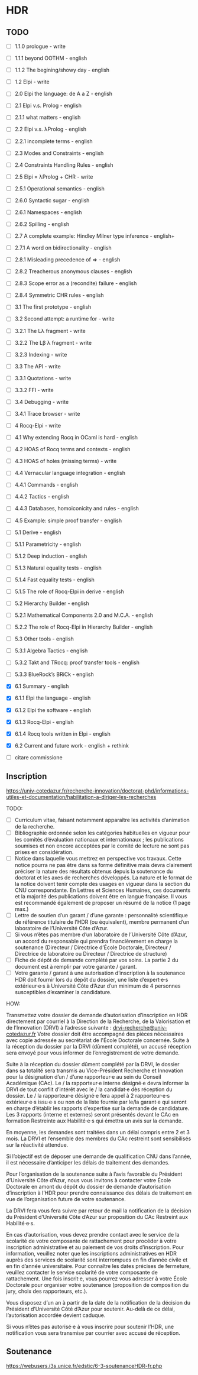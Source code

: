 # HDR

## TODO

- [ ] 1.1.0 prologue - write
- [ ] 1.1.1 beyond OOTHM - english
- [ ] 1.1.2 The begining/showy day - english
- [ ] 1.2 Elpi - write

- [ ] 2.0 Elpi the language: de A a Z - english
- [ ] 2.1 Elpi v.s. Prolog - english
- [ ] 2.1.1 what matters - english
- [ ] 2.2 Elpi v.s. λProlog - english
- [ ] 2.2.1 incomplete terms - english
- [ ] 2.3 Modes and Constraints - english
- [ ] 2.4 Constraints Handling Rules - english
- [ ] 2.5 Elpi = λProlog + CHR - write
- [ ] 2.5.1 Operational semantics - english
- [ ] 2.6.0 Syntactic sugar - english
- [ ] 2.6.1 Namespaces - english
- [ ] 2.6.2 Spilling - english
- [ ] 2.7 A complete example: Hindley Milner type inference - english+
- [ ] 2.7.1 A word on bidirectionality - english
- [ ] 2.8.1 Misleading precedence of => - english
- [ ] 2.8.2 Treacherous anonymous clauses - english
- [ ] 2.8.3 Scope error as a (recondite) failure - english
- [ ] 2.8.4 Symmetric CHR rules - english

- [ ] 3.1 The first prototype - english
- [ ] 3.2 Second attempt: a runtime for - write
- [ ] 3.2.1 The Lλ fragment - write
- [ ] 3.2.2 The Lβ λ fragment - write
- [ ] 3.2.3 Indexing - write
- [ ] 3.3 The API - write
- [ ] 3.3.1 Quotations - write
- [ ] 3.3.2 FFI - write
- [ ] 3.4 Debugging - write
- [ ] 3.4.1 Trace browser - write

- [ ] 4 Rocq-Elpi - write
- [ ] 4.1 Why extending Rocq in OCaml is hard - english
- [ ] 4.2 HOAS of Rocq terms and contexts - english
- [ ] 4.3 HOAS of holes (missing terms) - write
- [ ] 4.4 Vernacular language integration - english
- [ ] 4.4.1 Commands - english
- [ ] 4.4.2 Tactics - english
- [ ] 4.4.3 Databases, homoiconicity and rules - english
- [ ] 4.5 Example: simple proof transfer - english

- [ ] 5.1 Derive - english
- [ ] 5.1.1 Parametricity - english
- [ ] 5.1.2 Deep induction - english
- [ ] 5.1.3 Natural equality tests - english
- [ ] 5.1.4 Fast equality tests - english
- [ ] 5.1.5 The role of Rocq-Elpi in derive - english
- [ ] 5.2 Hierarchy Builder - english
- [ ] 5.2.1 Mathematical Components 2.0 and M.C.A. - english
- [ ] 5.2.2 The role of Rocq-Elpi in Hierarchy Builder - english
- [ ] 5.3 Other tools - english
- [ ] 5.3.1 Algebra Tactics - english
- [ ] 5.3.2 Takt and TRocq: proof transfer tools - english
- [ ] 5.3.3 BlueRock’s BRiCk - english

- [x] 6.1 Summary - english
- [x] 6.1.1 Elpi the language - english
- [x] 6.1.2 Elpi the software - english
- [x] 6.1.3 Rocq-Elpi - english
- [x] 6.1.4 Rocq tools written in Elpi - english
- [x] 6.2 Current and future work - english + rethink

- [ ] citare commissione

## Inscription

https://univ-cotedazur.fr/recherche-innovation/doctorat-phd/informations-utiles-et-documentation/habilitation-a-diriger-les-recherches

TODO:

- [ ] Curriculum vitae, faisant notamment apparaître les activités d’animation de la recherche.
- [ ] Bibliographie ordonnée selon les catégories habituelles en vigueur pour les comités d’évaluation nationaux et internationaux ; les publications soumises et non encore acceptées par le comité de lecture ne sont pas prises en considération.
- [ ] Notice dans laquelle vous mettrez en perspective vos travaux. Cette notice pourra ne pas être dans sa forme définitive mais devra clairement préciser la nature des résultats obtenus depuis la soutenance du doctorat et les axes de recherches développés. La nature et le format de la notice doivent tenir compte des usages en vigueur dans la section du CNU correspondante. En Lettres et Sciences Humaines, ces documents et la majorité des publications doivent être en langue française. Il vous est recommandé également de proposer un résumé de la notice (1 page max.)
- [ ] Lettre de soutien d’un garant / d’une garante : personnalité scientifique de référence titulaire de l’HDR (ou équivalent), membre permanent d’un laboratoire de l’Université Côte d’Azur.
- [ ] Si vous n’êtes pas membre d’un laboratoire de l’Université Côte d’Azur, un accord du responsable qui prendra financièrement en charge la soutenance (Directeur / Directrice d’École Doctorale, Directeur / Directrice de laboratoire ou Directeur / Directrice de structure)
- [ ] Fiche de dépôt de demande complété par vos soins. La partie 2 du document est à remplir par votre garante / garant.
- [ ] Votre garante / garant à une autorisation d’inscription à la soutenance HDR doit fournir lors du dépôt du dossier, une liste d’expert·e·s extérieur·e·s à Université Côte d’Azur d’un minimum de 4 personnes susceptibles d’examiner la candidature.

HOW:

Transmettez votre dossier de demande d’autorisation d’inscription en HDR directement par courriel à la Direction de la Recherche, de la Valorisation et de l’Innovation (DRVI) à l’adresse suivante : drvi-recherche@univ-cotedazur.fr
Votre dossier doit être accompagné des pièces nécessaires avec copie adressée au secrétariat de l'École Doctorale concernée.
Suite à la réception du dossier par la DRVI (dûment complété), un accusé réception sera envoyé pour vous informer de l’enregistrement de votre demande.

Suite à la réception du dossier dûment complété par la DRVI, le dossier dans sa totalité sera transmis au Vice-Président Recherche et Innovation pour la désignation d’un / d’une rapporteur·e au sein du Conseil Académique (CAc).
Le / la rapporteur·e interne désigné·e devra informer la DRVI de tout conflit d’intérêt avec le / la candidat·e dès réception du dossier.
Le / la rapporteur·e désigné·e fera appel à 2 rapporteur·e·s extérieur·e·s issu·e·s ou non de la liste fournie par le/la garant·e qui seront en charge d’établir les rapports d’expertise sur la demande de candidature.
Les 3 rapports (interne et externes) seront présentés devant le CAc en formation Restreinte aux Habilité·e·s qui émettra un avis sur la demande.

 En moyenne, les demandes sont traitées dans un délai compris entre 2 et 3 mois. La DRVI et l’ensemble des membres du CAc restreint sont sensibilisés sur la réactivité attendue.

Si l’objectif est de déposer une demande de qualification CNU dans l’année, il est nécessaire d’anticiper les délais de traitement des demandes.

Pour l’organisation de la soutenance suite à l’avis favorable du Président d’Université Côte d’Azur, nous vous invitons à contacter votre École Doctorale en amont du dépôt du dossier de demande d’autorisation d’inscription à l’HDR pour prendre connaissance des délais de traitement en vue de l’organisation future de votre soutenance.  

 La DRVI fera vous fera suivre par retour de mail la notification de la décision du Président d’Université Côte d’Azur sur proposition du CAc Restreint aux Habilité·e·s.
 
En cas d’autorisation, vous devez prendre contact avec le service de la scolarité de votre composante de rattachement pour procéder à votre inscription administrative et au paiement de vos droits d’inscription. Pour information, veuillez noter que les inscriptions administratives en HDR auprès des services de scolarité sont interrompues en fin d’année civile et en fin d’année universitaire. Pour connaître les dates précises de fermeture, veuillez contacter le service scolarité de votre composante de rattachement. Une fois inscrit·e, vous pourrez vous adresser à votre École Doctorale pour organiser votre soutenance (proposition de composition du jury, choix des rapporteurs, etc.).

Vous disposez d’un an à partir de la date de la notification de la décision du Président d’Université Côté d’Azur pour soutenir. Au-delà de ce délai, l’autorisation accordée devient caduque.

Si vous n’êtes pas autorisé·e à vous inscrire pour soutenir l’HDR, une notification vous sera transmise par courrier avec accusé de réception.

## Soutenance

https://webusers.i3s.unice.fr/edstic/6-3-soutenanceHDR-fr.php